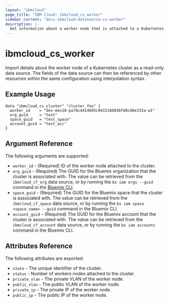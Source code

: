 ```yaml
---
layout: "ibmcloud"
page_title: "IBM Cloud: ibmcloud_cs_worker"
sidebar_current: "docs-ibmcloud-datasource-cs-worker"
description: |-
  Get information about a worker node that is attached to a Kubernetes cluster on IBM Bluemix.
---
```


# ibmcloud\_cs_worker


Import details about the worker node of a Kubernetes cluster as a read-only data source. The fields of the data source can then be referenced by other resources within the same configuration using interpolation syntax. 


## Example Usage

```hcl
data "ibmcloud_cs_cluster" "cluster_foo" {
  worker_id    = "dev-mex10-pa70c4414695c041518603bfd0cd6e333a-w1"
  org_guid     = "test"
  space_guid   = "test_space"
  account_guid = "test_acc"
}
```

## Argument Reference

The following arguments are supported:

* `worker_id` - (Required) ID of the worker node attached to the cluster.
* `org_guid` - (Required) The GUID for the Bluemix organization that the cluster is associated with. The value can be retrieved from the `ibmcloud_cf_org` data source, or by running the `bx iam orgs --guid` command in the [Bluemix CLI](https://console.ng.bluemix.net/docs/cli/reference/bluemix_cli/index.html#getting-started).
* `space_guid` - (Required) The GUID for the Bluemix space that the cluster is associated with. The value can be retrieved from the `ibmcloud_cf_space` data source, or by running the `bx iam space <space_name> --guid` command in the Bluemix CLI.
* `account_guid` - (Required) The GUID for the Bluemix account that the cluster is associated with. The value can be retrieved from the `ibmcloud_cf_account` data source, or by running the `bx iam accounts` command in the Bluemix CLI.


## Attributes Reference

The following attributes are exported:

* `state` - The unique identifier of the cluster.
* `status` - Number of workers nodes attached to the cluster.
* `private_vlan` - The private VLAN of the worker node.
* `public_vlan` -  The public VLAN of the worker node.
* `private_ip` - The private IP of the worker node.
* `public_ip` -  The public IP of the worker node.
